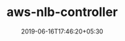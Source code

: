 ---
title: "aws-nlb-controller"
date: 2019-06-16T17:46:20+05:30
type: "organisations"
org_name: "Amazon Web Services - Labs"
repo_desc: "Create and Manage AWS Network Load Balancers as Kubernetes objects."
repo_link: https://github.com/awslabs/aws-nlb-controller


---